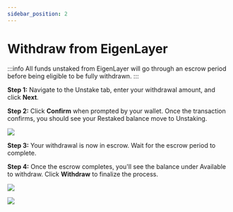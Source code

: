 ```yaml
---
sidebar_position: 2
---
```



# Withdraw from EigenLayer

:::info
All funds unstaked from EigenLayer will go through an escrow period before being eligible to be fully withdrawn.
:::

**Step 1:** Navigate to the Unstake tab, enter your withdrawal amount, and click **Next**.

**Step 2:** Click **Confirm** when prompted by your wallet. Once the transaction confirms, you should see your Restaked balance move to Unstaking.

![](/img/googleusercontentbackup/Ol33uK-uNL7K5vXmWDyI_eVWQOT75Jx7kR9Q75Qn5547ExC0KwfBFn6SikZgfOIYqU2od1OSjXlsA9WXpDa653AXPc38mNQ9ESmSZX0pPxGnleA9QFOgSTpCEYzkzr051HyJwlvMMNpfdS_BBvxARz0.png)

**Step 3:** Your withdrawal is now in escrow. Wait for the escrow period to complete.

**Step 4:** Once the escrow completes, you'll see the balance under Available to withdraw. Click **Withdraw** to finalize the process.

![](/img/googleusercontentbackup/VXO97JjR5VLDR8u0afZ6g9bq2zDScyP_UyQ4tkkc8J2IYWgfUIOUxIm08micsb8_kIne-aftSKuzwHBpoJV0NUGbWil-Zw0fUHdYUMgte5k6DbEj8dxpSvLT3V3k_DS78BO6c9GG3nDids7LGOyLbME.png)

![](/img/googleusercontentbackup/RLMOGvPSu2_BPRIu4o32LZIKFgSOySe8tatR67-pGsFPZxVmk1RSLvkNT_FHXcZUDtP8eINc2EQUG3y4X0yVM7l6Ly1q2iE8v1j6VDr7vI1wtR4GqKBsrLgc9pUwMvzu9UeXQbsumCSlGPNRiX9-1vA.png)

